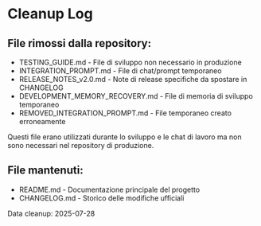 # Cleanup Log

## File rimossi dalla repository:
- TESTING_GUIDE.md - File di sviluppo non necessario in produzione
- INTEGRATION_PROMPT.md - File di chat/prompt temporaneo  
- RELEASE_NOTES_v2.0.md - Note di release specifiche da spostare in CHANGELOG
- DEVELOPMENT_MEMORY_RECOVERY.md - File di memoria di sviluppo temporaneo
- REMOVED_INTEGRATION_PROMPT.md - File temporaneo creato erroneamente

Questi file erano utilizzati durante lo sviluppo e le chat di lavoro ma non sono necessari nel repository di produzione.

## File mantenuti:
- README.md - Documentazione principale del progetto
- CHANGELOG.md - Storico delle modifiche ufficiali

Data cleanup: 2025-07-28
